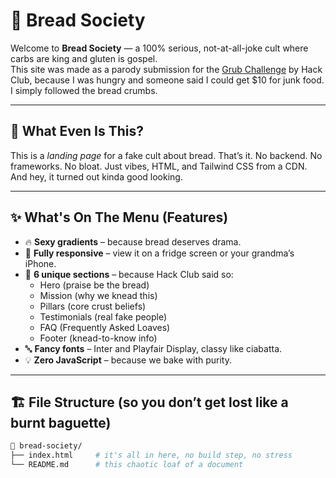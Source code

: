 # 🥖 Bread Society

Welcome to **Bread Society** — a 100% serious, not-at-all-joke cult where carbs are king and gluten is gospel.  
This site was made as a parody submission for the [Grub Challenge](https://grub.hackclub.com) by Hack Club, because I was hungry and someone said I could get $10 for junk food. I simply followed the bread crumbs.

---

## 🧠 What Even Is This?

This is a *landing page* for a fake cult about bread. That’s it. No backend. No frameworks. No bloat. Just vibes, HTML, and Tailwind CSS from a CDN.  
And hey, it turned out kinda good looking.

---

## ✨ What's On The Menu (Features)

- 🔥 **Sexy gradients** – because bread deserves drama.
- 📱 **Fully responsive** – view it on a fridge screen or your grandma’s iPhone.
- 📖 **6 unique sections** – because Hack Club said so:
  - Hero (praise be the bread)
  - Mission (why we knead this)
  - Pillars (core crust beliefs)
  - Testimonials (real fake people)
  - FAQ (Frequently Asked Loaves)
  - Footer (knead-to-know info)
- 🔤 **Fancy fonts** – Inter and Playfair Display, classy like ciabatta.
- 💡 **Zero JavaScript** – because we bake with purity.

---

## 🏗️ File Structure (so you don’t get lost like a burnt baguette)

```bash
📁 bread-society/
├── index.html     # it's all in here, no build step, no stress
└── README.md      # this chaotic loaf of a document
